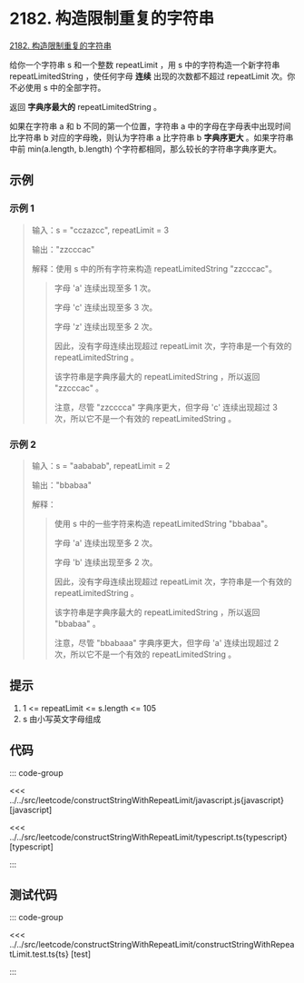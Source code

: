 # 2182. 构造限制重复的字符串

[2182. 构造限制重复的字符串](https://leetcode.cn/problems/construct-string-with-repeat-limit/description/)

给你一个字符串 s 和一个整数 repeatLimit ，用 s 中的字符构造一个新字符串 repeatLimitedString ，使任何字母 **连续** 出现的次数都不超过 repeatLimit 次。你不必使用 s 中的全部字符。

返回 **字典序最大的** repeatLimitedString 。

如果在字符串 a 和 b 不同的第一个位置，字符串 a 中的字母在字母表中出现时间比字符串 b 对应的字母晚，则认为字符串 a 比字符串 b **字典序更大** 。如果字符串中前 min(a.length, b.length) 个字符都相同，那么较长的字符串字典序更大。

## 示例

### 示例 1

> 输入：s = "cczazcc", repeatLimit = 3
>
> 输出："zzcccac"
>
> 解释：使用 s 中的所有字符来构造 repeatLimitedString "zzcccac"。
>
>> 字母 'a' 连续出现至多 1 次。
>>
>> 字母 'c' 连续出现至多 3 次。
>>
>> 字母 'z' 连续出现至多 2 次。
>>
>> 因此，没有字母连续出现超过 repeatLimit 次，字符串是一个有效的 repeatLimitedString 。
>>
>> 该字符串是字典序最大的 repeatLimitedString ，所以返回 "zzcccac" 。
>>
>> 注意，尽管 "zzcccca" 字典序更大，但字母 'c' 连续出现超过 3 次，所以它不是一个有效的 repeatLimitedString 。

### 示例 2

> 输入：s = "aababab", repeatLimit = 2
>
> 输出："bbabaa"
>
> 解释：
>
>> 使用 s 中的一些字符来构造 repeatLimitedString "bbabaa"。
>>
>> 字母 'a' 连续出现至多 2 次。
>>
>> 字母 'b' 连续出现至多 2 次。
>>
>> 因此，没有字母连续出现超过 repeatLimit 次，字符串是一个有效的 repeatLimitedString 。
>>
>> 该字符串是字典序最大的 repeatLimitedString ，所以返回 "bbabaa" 。
>>
>> 注意，尽管 "bbabaaa" 字典序更大，但字母 'a' 连续出现超过 2 次，所以它不是一个有效的 repeatLimitedString 。

## 提示

1. 1 <= repeatLimit <= s.length <= 105
2. s 由小写英文字母组成

## 代码

::: code-group

<<< ../../src/leetcode/constructStringWithRepeatLimit/javascript.js{javascript} [javascript]

<<< ../../src/leetcode/constructStringWithRepeatLimit/typescript.ts{typescript} [typescript]

:::

## 测试代码

::: code-group

<<< ../../src/leetcode/constructStringWithRepeatLimit/constructStringWithRepeatLimit.test.ts{ts} [test]

:::
